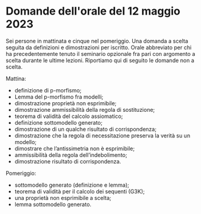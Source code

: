 # Domande dell'orale del 12 maggio 2023

Sei persone in mattinata e cinque nel pomeriggio. Una domanda a scelta seguita
da definizioni e dimostrazioni per iscritto. Orale abbreviato per chi ha
precedentemente tenuto il seminario opzionale fra pari con argomento a scelta
durante le ultime lezioni. Riportiamo qui di seguito le domande non a scelta.

Mattina:

- definizione di p-morfismo;
- Lemma del p-morfismo fra modelli;
- dimostrazione proprietà non esprimibile;
- dimostrazione ammissibilità della regola di sostituzione;
- teorema di validità del calcolo assiomatico;
- definizione sottomodello generato;
- dimostrazione di un qualche risultato di corrispondenza;
- dimostrazione che la regola di necessitazione preserva la verità su un
  modello;
- dimostrare che l’antissimetria non è esprimibile;
- ammissibilità della regola dell’indebolimento;
- dimostrazione risultato di corrispondenza.

Pomeriggio:

- sottomodello generato (definizione e lemma);
- teorema di validità per il calcolo dei sequenti (G3K);
- una proprietà non esprimibile a scelta;
- lemma sottomodello generato.
